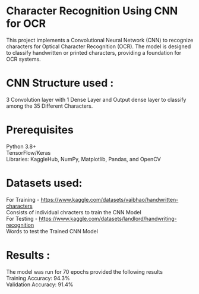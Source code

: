 # Character Recognition Using CNN for OCR

This project implements a Convolutional Neural Network (CNN) to recognize characters for Optical Character Recognition (OCR). The model is designed to classify handwritten or printed characters, providing a foundation for OCR systems.<br>

# CNN Structure used :
   3 Convolution layer with 1 Dense Layer and Output dense layer to classify among the 35 Different Characters.<br>

# Prerequisites
   Python 3.8+<br>
   TensorFlow/Keras<br>
   Libraries: KaggleHub, NumPy, Matplotlib, Pandas, and OpenCV<br>

# Datasets used:
   For Training - https://www.kaggle.com/datasets/vaibhao/handwritten-characters<br>
     Consists of individual chracters to train the CNN Model<br>
   For Testing - https://www.kaggle.com/datasets/landlord/handwriting-recognition<br>
     Words to test the Trained CNN Model <br>

# Results :
   The model was run for 70 epochs provided the following results<br>
   Training Accuracy: 94.3%<br>
   Validation Accuracy: 91.4%<br>


